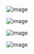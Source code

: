

![image](https://github.com/user-attachments/assets/f7089550-5cbf-4b5b-9569-a9be619b7be7)



![image](https://github.com/user-attachments/assets/0da88064-91ae-4d56-9591-a984e1cc76d5)


![image](https://github.com/user-attachments/assets/dc449d48-5e32-4c81-a274-8d7fc9b4afa2)


![image](https://github.com/user-attachments/assets/809305f0-424d-4b20-9479-a32078001594)
